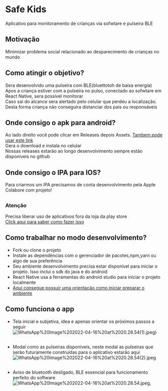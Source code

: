 # Safe Kids
Aplicativo para monitoramento de crianças via sofwtare e pulseira BLE

## Motivação
Minimizar problema social relacionado ao desparecimento de crianças no mundo 

## Como atingir o objetivo?
Sera desenvolvido uma pulseira com BLE(bluettotoh de baixa energia)</br>
Apos a criança estiver com a pulseira no pulso, conectado ao sofwtare em  React Native, sera possível monitorar</br> 
Caso  sai do alcance sera alertado pelo celular que perdeu a localização. </br>
Desta forma criança não conseguira distanciar dos pais ou responsáveis

## Onde consigo o apk para android?
Ao lado direito você pode clicar em Releases depois Assets.
[Tambem pode usar este link](https://we.tl/t-Kss1vcNN0Q)</br>
Gera o download e instala no celular</br>
Nossas releases estarão ao longo desenvolvimento sempre estão disponíveis no github

## Onde consigo o IPA para IOS?
Para criarmos um IPA precisamos de conta desenvolvimento pela Apple</br>
Colabore com projeto!

##

### Atenção
Precisa liberar uso de  aplicativos  fora da loja da play store </br>
[Click aqui para saber como fazer isso](https://www.cnet.com/tech/mobile/how-to-install-apps-outside-of-google-play/)

##
## Como trabalhar no modo desenvolvimento?
- Fork ou clone o projeto 
- Instale as dependências com o gerenciador de pacotes,npm,yarn ou algo de sua preferência 
- Seu ambiente desenvolvimento precisa estar disponível para iniciar o projeto. Isso inclui o sdk do java e do android 
-  React Native usa a ferramentas do android studio para iniciar o projeto localmente
- [Aqui consegue possuir uma orientação como iniciar preparar o ambiente](https://reactnative.dev/docs/environment-setup)


##
## Como funciona o app
- Tela inicial e subjetiva, idea e apenas orientar os próximos passos a seguir
 ![WhatsApp%20Image%202022-04-16%20at%2020.28.54(1).jpeg)](https://github.com/kenjimaeda54/watch_childrenV2-React-Native/blob/develop/github_assets/WhatsApp%20Image%202022-04-16%20at%2020.28.54(1).jpeg)
##
- Modal como as pulseiras  disponíveis, neste modal as pulseiras que serão futuramente construídas para o aplicativo estarão  aqui
![WhatsApp%20Image%202022-04-16%20at%2020.28.54(2).jpeg](https://github.com/kenjimaeda54/watch_childrenV2-React-Native/blob/develop/github_assets/WhatsApp%20Image%202022-04-16%20at%2020.28.54(2).jpeg)
##
- Aviso de bluetooth desligado, BLE essencial para funcionamento perfeito do software
 ![WhatsApp%20Image%202022-04-16%20at%2020.28.54.jpeg](https://github.com/kenjimaeda54/watch_childrenV2-React-Native/blob/develop/github_assets/WhatsApp%20Image%202022-04-16%20at%2020.28.54.jpeg),
 
